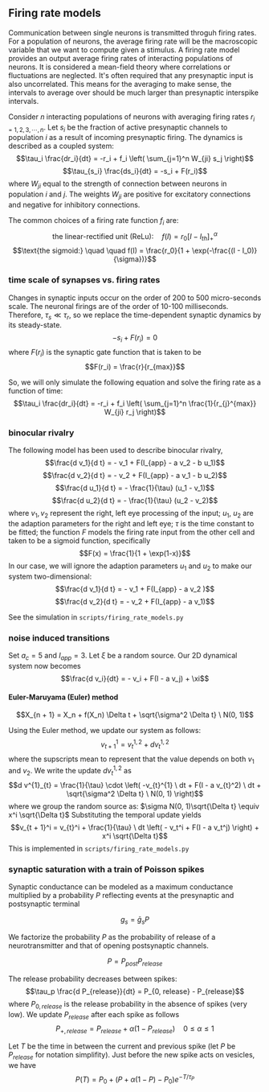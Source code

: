 ## Firing rate models

Communication between single neurons is transmitted throguh firing rates. For a population of neurons, the average firing rate will be the macroscopic variable that we want to compute given a stimulus. A firing rate model provides an output average firing rates of interacting populations of neurons. It is considered a mean-field theory where correlations or fluctuations are neglected. It's often required that any presynaptic input is also uncorrelated. This means for the averaging to make sense, the intervals to average over should be much larger than presynaptic interspike intervals.

Consider $n$ interacting populations of neurons with averaging firing rates $r_{i=1,2,3,\cdots,n}$. Let $s_i$ be the fraction of active presynaptic channels to population $i$ as a result of incoming presynaptic firing. The dynamics is described as a coupled system:
$$\tau_i \frac{dr_i}{dt} = -r_i + f_i \left( \sum_{j=1}^n W_{ji} s_j \right)$$
$$\tau_{s_i} \frac{ds_i}{dt} = -s_i + F(r_i)$$
where $W_{ji}$ equal to the strength of connection between neurons in population $i$ and $j$. The weights $W_{ji}$ are positive for excitatory connections and negative for inhibitory connections.

The common choices of a firing rate function $f_i$ are:
$$\text{the linear-rectified unit (ReLu):} \quad f(I) = r_0 [I - I_{th}]_{+}^{\alpha}$$
$$\text{the sigmoid:} \quad \quad f(I) = \frac{r_0}{1 + \exp(-\frac{(I - I_0)}{\sigma})}$$

### time scale of synapses vs. firing rates
Changes in synaptic inputs occur on the order of 200 to 500 micro-seconds scale. The neuronal firings are of the order of 10-100 milliseconds. Therefore, $\tau_s \ll \tau_r$, so we replace the time-dependent synaptic dynamics by its steady-state. $$-s_i + F(r_i) = 0$$
where $F(r_i)$ is the synaptic gate function that is taken to be
$$F(r_i) = \frac{r}{r_{max}}$$

So, we will only simulate the following equation and solve the firing rate as a function of time:
$$\tau_i \frac{dr_i}{dt} = -r_i + f_i \left( \sum_{j=1}^n \frac{1}{r_{j}^{max}} W_{ji} r_j \right)$$

### binocular rivalry
The following model has been used to describe binocular rivalry,
$$\frac{d v_1}{d t} = - v_1 + F(I_{app} - a v_2 -  b u_1)$$
$$\frac{d v_2}{d t} = - v_2 + F(I_{app} - a v_1 -  b u_2)$$
$$\frac{d u_1}{d t} = - \frac{1}{\tau} (u_1 - v_1)$$
$$\frac{d u_2}{d t} = - \frac{1}{\tau} (u_2 - v_2)$$
where $v_1, v_2$ represent the right, left eye processing of the input; $u_1$, $u_2$ are the adaption parameters for the right and left eye; $\tau$ is the time constant to be fitted; the function $F$ models the firing rate input from the other cell and taken to be a sigmoid function, specifically
$$F(x) = \frac{1}{1 + \exp(1-x)}$$
In our case, we will ignore the adaption parameters $u_1$ and $u_2$ to make our system two-dimensional:
$$\frac{d v_1}{d t} = - v_1 + F(I_{app} - a v_2 )$$
$$\frac{d v_2}{d t} = - v_2 + F(I_{app} - a v_1)$$

See the simulation in `scripts/firing_rate_models.py`

### noise induced transitions

Set $a_c = 5$ and $I_{app} = 3$. Let $\xi$ be a random source. Our 2D dynamical system now becomes $$\frac{d v_i}{dt} = - v_i + F(I - a v_j) + \xi$$

#### Euler-Maruyama (Euler) method
$$X_{n + 1} = X_n + f(X_n) \Delta t + \sqrt{\sigma^2 \Delta t} \ N(0, 1)$$

Using the Euler method, we update our system as follows:
$$v^{1}_{t+1} = v^{1,2}_{t} + dv^{1,2}_t$$
where the supscripts mean to represent that the value depends on both $v_1$ and $v_2$.
We write the update $d v^{1,2}_{t}$ as
$$d v^{1}_{t} = \frac{1}{\tau} \cdot \left( -v_{t}^{1} \ dt + F(I - a v_{t}^2) \ dt + \sqrt{\sigma^2 \Delta t} \ N(0, 1) \right)$$
where we group the random source as: $\sigma N(0, 1)\sqrt{\Delta t} \equiv x^i \sqrt{\Delta t}$
Substituting the temporal update yields
$$v_{t + 1}^i = v_{t}^i + \frac{1}{\tau} \ dt \left( - v_t^i + F(I - a v_t^j) \right) + x^i \sqrt{\Delta t}$$
This is implemented in `scripts/firing_rate_models.py`

### synaptic saturation with a train of Poisson spikes

Synaptic conductance can be modeled as a maximum conductance multiplied by a probability $P$ reflecting events at the presynaptic and postsynaptic terminal

$$g_s = \bar g_s P$$

We factorize the probability $P$ as the probability of release of a neurotransmitter and that of opening postsynaptic channels.

$$P = P_{post} P_{release}$$

The release probability decreases between spikes:
$$\tau_p \frac{d P_{release}}{dt} = P_{0, release} - P_{release}$$
where $P_{0, release}$ is the release probability in the absence of spikes (very low). We update $P_{release}$ after each spike as follows
$$P_{+, release} = P_{release} + \alpha (1 - P_{release}) \quad 0 \leq \alpha \leq 1$$

Let $T$ be the time in between the current and previous spike (let $P$ be $P_{release}$ for notation simplifity). Just before the new spike acts on vesicles, we have
$$P(T) = P_0 + (P + \alpha (1 - P) - P_0) e^{-T/\tau_P}$$